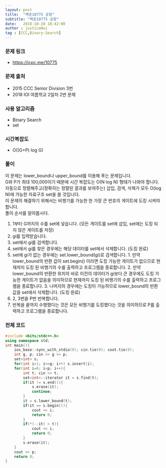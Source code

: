 ```yaml
---
layout: post
title:  "백준10775 공항"
subtitle: "백준10775 공항"
date:   2018-10-20 18:42:00
author : justiceHui
tag : [CCC,Binary-Search]
---
```


### 문제 링크
* https://icpc.me/10775

### 문제 출처
* 2015 CCC Senior Division 3번
* 2018 IOI 여름학교 2일차 2번 문제

### 사용 알고리즘
* Binary Search
* set

### 시간복잡도
* O((G+P) log G)

### 풀이
이 문제는 lower_bound나 upper_bound를 이용해 푸는 문제입니다.<br>
G와 P가 최대 100,000이기 때문에 시간 복잡도는 O(N log N) 형태가 나와야 합니다.<br>
자동으로 정렬해주고(정확히는 정렬된 결과를 보여주는) 삽입, 검색, 삭제가 모두 O(log N)에 가능한 자료구조 set을 쓸 것입니다.<br>
이 문제의 해결하기 위해서는 비행기를 가능한 한 가장 큰 번호의 게이트에 도킹 시켜야 합니다.<br>
풀이 순서를 알아봅시다.

1. 1부터 G까지의 수를 set에 넣습니다. (모든 게이트를 set에 삽입, set에는 도킹 되지 않은 게이트를 저장)
2. gi를 입력받습니다.
3. set에서 gi를 검색합니다.
  1. set에서 gi를 찾은 경우에는 해당 데이터를 set에서 삭제합니다. (도킹 완료)
  2. set에 gi가 없는 경우에는 set.lower_bound(gi)로 검색합니다.
    1. 만약 lower_bound의 반환 값이 set.begin() 이라면 도킹 가능한 게이트가 없으므로 현재까지 도킹 된 비행기의 수를 출력하고 프로그램을 종료합니다.
    2. 만약 lower_bound의 반환한 위치의 바로 이전의 데이터가 gi보다 큰 경우에도 도킹 가능한 게이트가 없음을 의미하므로 현재까지 도킹 된 비행기의 수를 출력하고 프로그램을 종료합니다.
    3. 나머지의 경우에는 도킹이 가능하므로 lower_bound의 반환 값을 set에서 삭제합니다. (도킹 완료)
4. 2, 3번을 P번 반복합니다.
5. 반복을 끝까지 수행했다는 것은 모든 비행기를 도킹했다는 것을 의미하므로 P를 출력하고 프로그램을 종료합니다.

### 전체 코드
```cpp
#include <bits/stdc++.h>
using namespace std;
int main(){
	ios_base::sync_with_stdio(0); cin.tie(0); cout.tie(0);
	int g, p; cin >> g >> p;
	set<int> s;
	for(int i=1; i<=g; i++) s.insert(i);
	for(int i=0; i<p; i++){
		int t; cin >> t;
		set<int>::iterator it = s.find(t);
		if(it != s.end()){
			s.erase(it);
			continue;
		}
		it = s.lower_bound(t);
		if(it == s.begin()){
			cout << i;
			return 0;
		}
		if(*(--it) > t){
			cout << i;
			return 0;
		}
		s.erase(it);
	}
	cout << p;
	return 0;
}
```
